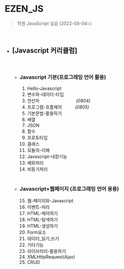 # EZEN_JS

> 학원 JavaScript 실습 (2022-08-04~)

<br>

- ## [Javascript 커리큘럼]

   <br>

  - ### Javascript 기본(프로그래밍 언어 활용)

    1.  Hello-Javascript
    2.  변수와-데이터-타입
    3.  연산자　　　　　　　　 _(0804)_
    4.  프로그램-흐름제어　　　*(0805)*
    5.  기본문법-활용하기
    6.  배열
    7.  JSON
    8.  함수
    9.  프로토타입
    10. 클래스
    11. 모듈의-이해
    12. Javascript-내장기능
    13. 예외처리
    14. 비동기처리

    <br>

  - ### Javascript+웹페이지 (프로그래밍 언어 응용)
    15. 웹-페이지와-Javascript
    16. 이벤트-처리
    17. HTML-제어하기
    18. HTML-탐색하기
    19. HTML-생성하기
    20. Form요소
    21. 데이터\_읽기,쓰기
    22. 기타기능
    23. 라이브러리-활용하기
    24. XMLHttpRequest(Ajax)
    25. CRUD

